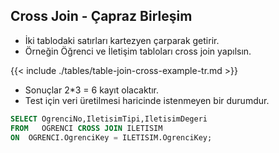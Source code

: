 ## Cross Join  - Çapraz Birleşim



- İki tablodaki satırları kartezyen çarparak getirir.
- Örneğin Öğrenci ve İletişim tabloları cross join yapılsın.

{{< include ./tables/table-join-cross-example-tr.md >}}


- Sonuçlar 2*3 = 6 kayıt olacaktır.
- Test için veri üretilmesi haricinde istenmeyen bir durumdur. 


``` sql
SELECT OgrenciNo,IletisimTipi,IletisimDegeri
FROM   OGRENCI CROSS JOIN ILETISIM
ON  OGRENCI.OgrenciKey = ILETISIM.OgrenciKey;
```


